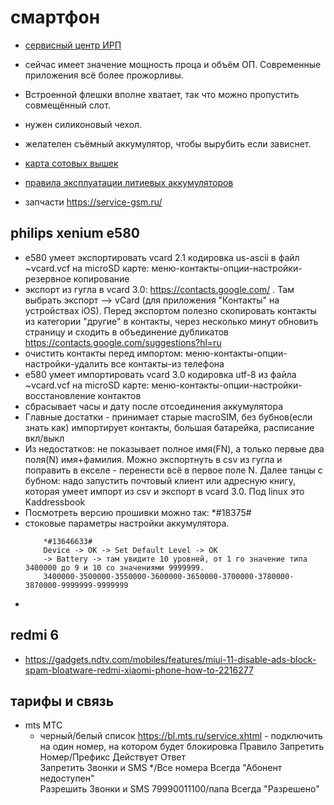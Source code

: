 # смартфон

* [сервисный центр ИРП](https://www.irp.ru/)
* сейчас имеет значение мощность проца и объём ОП. Современные приложения всё более прожорливы.
* Встроенной флешки вполне хватает, так что можно пропустить совмещённый слот.
* нужен силиконовый чехол.
* желателен съёмный аккумулятор, чтобы вырубить если зависнет.
* [карта сотовых вышек](https://www.cellmapper.net/map?MCC=250&MNC=1&type=GSM&latitude=55.54235055494249&longitude=37.08447074183354&zoom=16&showTowers=true&showTowerLabels=false&clusterEnabled=true&tilesEnabled=true&showOrphans=false&showNoFrequencyOnly=false&showFrequencyOnly=false&showBandwidthOnly=false&DateFilterType=Last&showHex=false&showVerifiedOnly=false&showUnverifiedOnly=false&showLTECAOnly=false&showENDCOnly=false&showBand=0&mapType=undefined&showSectorColours=true)

 * [правила эксплуатации литиевых аккумуляторов](https://4pda.ru/2008/10/08/1155/)


* запчасти https://service-gsm.ru/
## philips xenium e580


 * e580 умеет экспортировать vcard 2.1 кодировка us-ascii в файл ~vcard.vcf на microSD карте: меню-контакты-опции-настройки-резервное копирование
 * экспорт из гугла в vcard 3.0: https://contacts.google.com/ . Там выбрать экспорт --> vCard (для приложения "Контакты" на устройствах iOS). Перед экспортом полезно скопировать контакты из категории "другие" в контакты, через несколько минут обновить страницу и сходить в объединение дубликатов https://contacts.google.com/suggestions?hl=ru
 * очистить контакты перед импортом: меню-контакты-опции-настройки-удалить все контакты-из телефона
 * e580 умеет импортировать vcard 3.0 кодировка utf-8 из файла ~vcard.vcf на microSD карте: меню-контакты-опции-настройки-восстановление контактов
 * сбрасывает часы и дату после отсоединения аккумулятора
 * Главные достатки - принимает старые macroSIM, без бубнов(если знать как) импортирует контакты, большая батарейка, расписание вкл/выкл
 * Из недостатков: не показывает полное имя(FN), а только первые два поля(N) имя+фамилия. Можно экспортнуть в csv из гугла и поправить в екселе - перенести всё в первое поле N. Далее танцы с бубном: надо запустить почтовый клиент или адресную книгу, которая умеет импорт из csv и экспорт в vcard 3.0. Под linux это Kaddressbook
 * Посмотреть версию прошивки можно так: *#18375# 
 * стоковые параметры настройки аккумулятора.
	```
		*#13646633#
		Device -> OK -> Set Default Level -> OK
		-> Battery -> там увидите 10 уровней, от 1 го значение типа 3400000 до 9 и 10 со значениями 9999999.
		3400000-3500000-3550000-3600000-3650000-3700000-3780000-3870000-9999999-9999999
	```
 * 

## redmi 6

 * https://gadgets.ndtv.com/mobiles/features/miui-11-disable-ads-block-spam-bloatware-redmi-xiaomi-phone-how-to-2216277


## тарифы и связь


 * mts МТС
	* черный/белый список https://bl.mts.ru/service.xhtml - подключить на один номер, на котором будет блокировка
	Правило		Запретить		Номер/Префикс		Действует		Ответ	
	Запретить	Звонки и SMS	*/Все номера		Всегда			"Абонент недоступен"	
	Разрешить	Звонки и SMS	79990011100/папа	Всегда			"Разрешено"